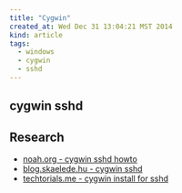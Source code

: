 ```yaml
---
title: "Cygwin"
created_at: Wed Dec 31 13:04:21 MST 2014
kind: article
tags:
  - windows
  - cygwin
  - sshd
---
```


## cygwin sshd


## Research

* [noah.org - cygwin sshd howto](http://www.noah.org/ssh/cygwin-sshd.html)
* [blog.skaelede.hu - cygwin sshd](http://blog.skaelede.hu/post/cygwin-create-sshd-service-on-windows)
* [techtorials.me - cygwin install for sshd](http://techtorials.me/cygwin/installation/)

